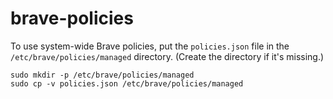 # brave-policies

To use system-wide Brave policies, put the `policies.json` file in the `/etc/brave/policies/managed` directory. (Create the directory if it's missing.)

```
sudo mkdir -p /etc/brave/policies/managed
sudo cp -v policies.json /etc/brave/policies/managed
```

